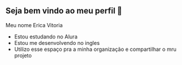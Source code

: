 ## Seja bem vindo ao  meu perfil  👋

Meu nome Erica Vitoria 

- Estou estudando no Alura
- Estou me desenvolvendo no ingles
- Utilizo esse espaço pra a minha organização e compartilhar o mru projeto
<!--
**erica-vtr/erica-vtr** is a ✨ _special_ ✨ repository because its `README.md` (this file) appears on your GitHub profile.

Here are some ideas to get you started:

- 🔭 I’m currently working on ...
- 🌱 I’m currently learning ...
- 👯 I’m looking to collaborate on ...
- 🤔 I’m looking for help with ...
- 💬 Ask me about ...
- 📫 How to reach me: ...
- 😄 Pronouns: ...
- ⚡ Fun fact: ...
-->
